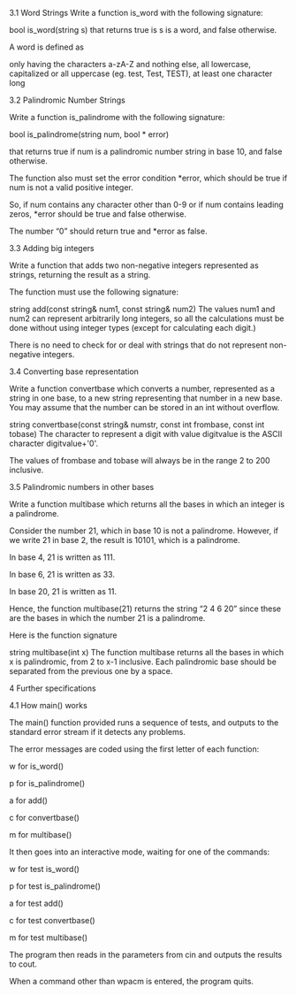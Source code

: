 3.1 Word Strings
Write a function is_word with the following signature:

bool is_word(string s)
that returns true is s is a word, and false otherwise.

A word is defined as

only having the characters a-zA-Z and nothing else,
 all lowercase, capitalized or all uppercase (eg. test, Test, TEST),
 at least one character long

3.2 Palindromic Number Strings

Write a function is_palindrome with the following signature:

bool is_palindrome(string num, bool * error)

that returns true if num is a palindromic number string in base 10, and false otherwise.

The function also must set the error condition *error, which should be true if num is not a valid positive integer.

So, if num contains any character other than 0-9 or if num contains leading zeros, *error should be true and false otherwise.

The number “0” should return true and *error as false.

3.3 Adding big integers

Write a function that adds two non-negative integers represented as strings, returning the result as a string.

The function must use the following signature:

string add(const string& num1, const string& num2)
The values num1 and num2 can represent arbitrarily long integers, so all the calculations must be done without using integer types (except for calculating each digit.)

There is no need to check for or deal with strings that do not represent non-negative integers.

3.4 Converting base representation

Write a function convertbase which converts a number, represented as a string in one base, to a new string representing that number in a new base. You may assume that the number can be stored in an int without overflow.

string convertbase(const string& numstr, const int frombase, const int tobase)
The character to represent a digit with value digitvalue is the ASCII character digitvalue+'0'.

The values of frombase and tobase will always be in the range 2 to 200 inclusive.

3.5 Palindromic numbers in other bases

Write a function multibase which returns all the bases in which an integer is a palindrome.

Consider the number 21, which in base 10 is not a palindrome. However, if we write 21 in base 2, the result is 10101, which is a palindrome.

In base 4, 21 is written as 111.

In base 6, 21 is written as 33.

In base 20, 21 is written as 11.

Hence, the function multibase(21) returns the string “2 4 6 20” since these are the bases in which the number 21 is a palindrome.

Here is the function signature

string multibase(int x) 
The function multibase returns all the bases in which x is palindromic, from 2 to x-1 inclusive. Each palindromic base should be separated from the previous one by a space.

4 Further specifications

4.1 How main() works

The main() function provided runs a sequence of tests, and outputs to the standard error stream if it detects any problems.

The error messages are coded using the first letter of each function:

w for is_word()

p for is_palindrome()

a for add()

c for convertbase()

m for multibase()

It then goes into an interactive mode, waiting for one of the commands:

w for test is_word()

p for test is_palindrome()

a for test add()

c for test convertbase()

m for test multibase()

The program then reads in the parameters from cin and outputs the results to cout.

When a command other than wpacm is entered, the program quits.
